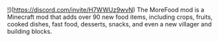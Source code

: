 [!](https://img.shields.io/discord/1253112948868780082?label=Discord&logo=discord&logoColor=white&color=7289DA)](https://discord.com/invite/H7WWUz9wvN)
The MoreFood mod is a Minecraft mod that adds over 90 new food items, including crops, fruits, cooked dishes, fast food, desserts, snacks, and even a new villager and building blocks.
